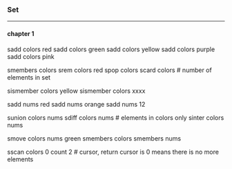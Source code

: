 ### Set
---

#### chapter 1
sadd colors red
sadd colors green
sadd colors yellow
sadd colors purple
sadd colors pink

smembers colors
srem colors red
spop colors
scard colors # number of elements in set

sismember colors yellow
sismember colors xxxx

sadd nums red
sadd nums orange
sadd nums 12

sunion colors nums
sdiff colors nums # elements in colors only
sinter colors nums

smove  colors nums green
smembers colors
smembers nums


sscan colors 0 count 2 # cursor, return cursor is 0 means there is no more elements
